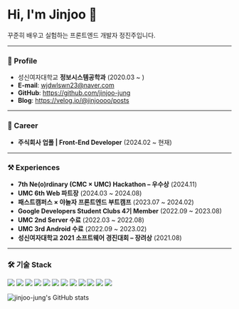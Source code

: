 
<h1 align="left">Hi, I'm Jinjoo 👋</h1>
<p align="left">
  꾸준히 배우고 실험하는 프론트엔드 개발자 정진주입니다.
</p>

---

### 📌 Profile
- 성신여자대학교 **정보시스템공학과** (2020.03 ~ )
- **E-mail**: wjdwlswn23@naver.com  
- **GitHub**: https://github.com/jinjoo-jung  
- **Blog**: https://velog.io/@jinjoooo/posts

---

### 💼 Career
- **주식회사 업폴 | Front-End Developer** (2024.02 ~ 현재)

---

### ⚒️ Experiences
- **7th Ne(o)rdinary (CMC × UMC) Hackathon – 우수상** (2024.11)
- **UMC 6th Web 파트장** (2024.03 ~ 2024.08)
- **패스트캠퍼스 × 야놀자 프론트엔드 부트캠프** (2023.07 ~ 2024.02)
- **Google Developers Student Clubs 4기 Member** (2022.09 ~ 2023.08)
- **UMC 2nd Server 수료** (2022.03 ~ 2022.08)
- **UMC 3rd Android 수료** (2022.09 ~ 2023.02)
- **성신여자대학교 2021 소프트웨어 경진대회 – 장려상** (2021.08)

---

### 🛠️ 기술 Stack
<p align="left">
  <!-- Row 1 -->
  <img src="https://img.shields.io/badge/React-61DAFB?logo=react&logoColor=000&style=for-the-badge" />
  <img src="https://img.shields.io/badge/TypeScript-3178C6?logo=typescript&logoColor=fff&style=for-the-badge" />
  <img src="https://img.shields.io/badge/TanStack%20Query%20(React%20Query)-FF4154?logo=reactquery&logoColor=fff&style=for-the-badge" />
  <img src="https://img.shields.io/badge/React%20Router-CA4245?logo=reactrouter&logoColor=fff&style=for-the-badge" />
  <img src="https://img.shields.io/badge/Axios-5A29E4?logo=axios&logoColor=fff&style=for-the-badge" />
  <img src="https://img.shields.io/badge/Three.js-000000?logo=threedotjs&logoColor=fff&style=for-the-badge" />
  <!-- Row 2 -->
  <img src="https://img.shields.io/badge/SSE-333333?style=for-the-badge" />
  <img src="https://img.shields.io/badge/Zustand-444444?style=for-the-badge" />
  <img src="https://img.shields.io/badge/ESLint-4B32C3?logo=eslint&logoColor=fff&style=for-the-badge" />
  <img src="https://img.shields.io/badge/Prettier-F7B93E?logo=prettier&logoColor=000&style=for-the-badge" />
  <img src="https://img.shields.io/badge/GitHub-181717?logo=github&logoColor=fff&style=for-the-badge" />
  <img src="https://img.shields.io/badge/Vercel-000000?logo=vercel&logoColor=fff&style=for-the-badge" />
</p>


<!-- 헤더 & 배지 -->
<p align="left">
  <img src="https://github-readme-stats.vercel.app/api?username=jinjoo-jung" alt="jinjoo-jung's GitHub stats" />
</p>


